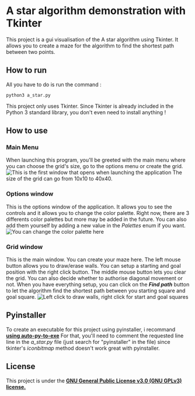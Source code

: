 
# A star algorithm demonstration with Tkinter

This project is a gui visualisation of the A star algorithm using Tkinter. It allows you to create a maze for the algorithm to find the shortest path between two points.

## How to run
All you have to do is run the command : 

    python3 a_star.py
This project only uses Tkinter. Since Tkinter is already included in the Python 3 standard library, you don't even need to install anything !

## How to use
### Main Menu
When launching this program, you'll be greeted with the main menu where you can choose the grid's size, go to the options menu or create the grid.
![This is the first window that opens when launching the application](https://imagizer.imageshack.com/v2/904x529q90/r/922/nofL1v.png)
The size of the grid can go from 10x10 to 40x40.
### Options window
This is the options window of the application. It allows you to see the controls and it allows you to change the color palette. Right now, there are 3 differents color palettes but more may be added in the future. You can also add them yourself by adding a new value in the *Palettes* enum if you want.
![You can change the color palette here](https://imagizer.imageshack.com/v2/895x535q90/r/923/Vo7qo2.png)
### Grid window
This is the main window. You can create your maze here. The left mouse button allows you to draw/erase walls. You can setup a starting and goal position with the right click button. The middle mouse button lets you clear the grid. You can also decide whether to authorise diagonal movement or not. When you have everything setup, you can click on the ***Find path*** button to let the algorithm find the shortest path between you starting square and goal square.
![Left click to draw walls, right click for start and goal squares](https://imagizer.imageshack.com/img924/8831/Jmq12O.gif)

## Pyinstaller
To create an executable for this project using pyinstaller, i recommand **[using auto-py-to-exe](https://pypi.org/project/auto-py-to-exe/)**
For that, you'll need to comment the requested line line in the *a_star.py* file (just search for "pyinstaller" in the file) since tkinter's *iconbitmap* method doesn't work great with pyinstaller.

## License
This project is under the **[GNU General Public License v3.0 (GNU GPLv3) license.](https://choosealicense.com/licenses/gpl-3.0/)**
